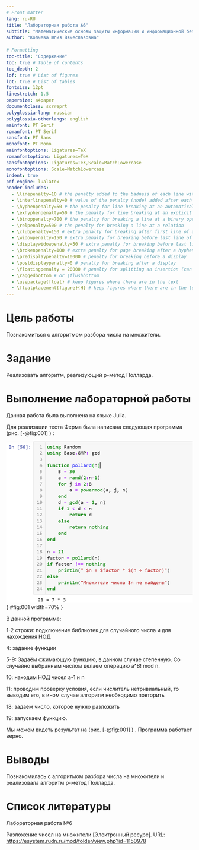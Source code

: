 ```yaml
---
# Front matter
lang: ru-RU
title: "Лабораторная работа №6"
subtitle: "Математические основы защиты информации и информационной безопасности"
author: "Колчева Юлия Вячеславовна"

# Formatting
toc-title: "Содержание"
toc: true # Table of contents
toc_depth: 2
lof: true # List of figures
lot: true # List of tables
fontsize: 12pt
linestretch: 1.5
papersize: a4paper
documentclass: scrreprt
polyglossia-lang: russian
polyglossia-otherlangs: english
mainfont: PT Serif
romanfont: PT Serif
sansfont: PT Sans
monofont: PT Mono
mainfontoptions: Ligatures=TeX
romanfontoptions: Ligatures=TeX
sansfontoptions: Ligatures=TeX,Scale=MatchLowercase
monofontoptions: Scale=MatchLowercase
indent: true
pdf-engine: lualatex
header-includes:
  - \linepenalty=10 # the penalty added to the badness of each line within a paragraph (no associated penalty node) Increasing the value makes tex try to have fewer lines in the paragraph.
  - \interlinepenalty=0 # value of the penalty (node) added after each line of a paragraph.
  - \hyphenpenalty=50 # the penalty for line breaking at an automatically inserted hyphen
  - \exhyphenpenalty=50 # the penalty for line breaking at an explicit hyphen
  - \binoppenalty=700 # the penalty for breaking a line at a binary operator
  - \relpenalty=500 # the penalty for breaking a line at a relation
  - \clubpenalty=150 # extra penalty for breaking after first line of a paragraph
  - \widowpenalty=150 # extra penalty for breaking before last line of a paragraph
  - \displaywidowpenalty=50 # extra penalty for breaking before last line before a display math
  - \brokenpenalty=100 # extra penalty for page breaking after a hyphenated line
  - \predisplaypenalty=10000 # penalty for breaking before a display
  - \postdisplaypenalty=0 # penalty for breaking after a display
  - \floatingpenalty = 20000 # penalty for splitting an insertion (can only be split footnote in standard LaTeX)
  - \raggedbottom # or \flushbottom
  - \usepackage{float} # keep figures where there are in the text
  - \floatplacement{figure}{H} # keep figures where there are in the text
---
```


# Цель работы

Познакомиться с алгоритмом разбора числа на множители.

# Задание

Реализовать алгоритм, реализующий р-метод Полларда. 


# Выполнение лабораторной работы

 
Данная работа была выполнена на языке Julia. 

Для реализации теста Ферма была написана следующая программа (рис. [-@fig:001] ) :

![Программа реализации теста Ферма](image/1.png){ #fig:001 width=70% }

В данной программе: 

1-2 строки: подключение библиотек для случайного числа и для нахождения НОД

4: задание функции 

5-9: Задаём сжимающую функцию, в данном случае степенную. Со случайно выбранным числом делаем операцию а^В! mod n.  

10: находим НОД чисел а-1 и n 

11: проводим проверку условия, если числитель нетривиальный, то выводим его, в ином случае алгоритм необходимо повторить

18: задаём число, которое нужно разложить

19: запускаем функцию.

Мы можем видеть результат на (рис. [-@fig:001] ) . Программа работает верно.


# Выводы

Познакомилась с алгоритмом разбора числа на множители и реализовала алгоритм р-метод Полларда.

# Список литературы

Лабораторная работа №6

Разложение чисел на множители [Электронный ресурс]. URL: https://esystem.rudn.ru/mod/folder/view.php?id=1150978


